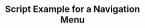 ---
layout: article
title: Script Example for a Navigation Menu
description: 
  - This script example shows how you can add a simple navigation bar to switch between different screens. 
lang: cn
weight: 50
isDraft: false
ref: Script_Navigation_Menu
category:
  - Script
  - Scripting
image: Script_Navigation_Menu_EN.png
download: Script_Navigation_Menu_EN.pbmx
overview_description:
overview_benefits:
overview_data_sources:
---